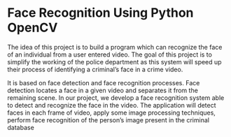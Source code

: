 # Face Recognition Using Python OpenCV
 The idea of this project is to build a program which can  recognize the face of an individual from a user entered video. The goal of  this project is to simplify the working of the police department as this  system will speed up their process of identifying a criminal’s face in a crime video.
 
It is based on face detection and face recognition processes. Face detection locates a face in a given video and separates it from the remaining scene. In our project, we develop a face recognition system able to detect and recognize the face in the video. The application will detect faces in each frame of video, apply some image processing techniques, perform face recognition of the person’s image present in the criminal database
